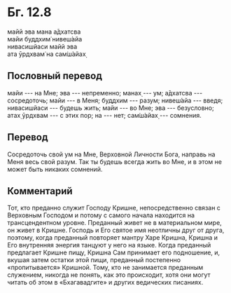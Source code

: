 # Бг. 12.8
майй эва мана а̄дхатсва<br/>
майи буддхим̇ нивеш́айа<br/>
нивасишйаси майй эва<br/>
ата ӯрдхвам̇ на сам̇ш́айах̣
## Пословный перевод

майи --- на Мне; эва --- непременно; манах̣ --- ум; а̄дхатсва ---
сосредоточь; майи --- в Меня; буддхим --- разум; нивеш́айа --- введя;
нивасишйаси --- будешь жить; майи --- во Мне; эва --- безусловно; атах̣
ӯрдхвам --- с этих пор; на --- нет; сам̇ш́айах̣ --- сомнения.

## Перевод

Сосредоточь свой ум на Мне, Верховной Личности Бога, направь на Меня
весь свой разум. Так ты будешь всегда жить во Мне, и в этом не может
быть никаких сомнений.

## Комментарий

Тот, кто преданно служит Господу Кришне, непосредственно связан с
Верховным Господом и потому с самого начала находится на трансцендентном
уровне. Преданный живет не в материальном мире, он живет в Кришне.
Господь и Его святое имя неотличны друг от друга, поэтому, когда
преданный повторяет мантру Харе Кришна, Кришна и Его внутренняя энергия
танцуют у него на языке. Когда преданный предлагает Кришне пищу, Кришна
Сам принимает его подношение, и, вкушая затем остатки этой пищи,
преданный постепенно «пропитывается» Кришной. Тому, кто не занимается
преданным служением, никогда не понять, как это происходит, хотя они
могут читать об этом в «Бхагавадгите» и других ведических писаниях.
